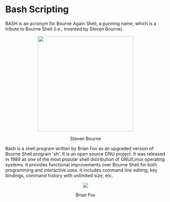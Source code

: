 # Bash Scripting

BASH is an acronym for Bourne Again Shell, a punning name, which is a tribute to Bourne Shell (i.e., invented by Steven Bourne).

<p align="center">
    <img src="https://cdn.facesofopensource.com/wp-content/uploads/2016/04/23070639/faces.SteveBourne17960.web_.jpg" width=300>
</p>

<p align="center">Steven Bourne</p>

Bash is a shell program written by Brian Fox as an upgraded version of Bourne Shell program 'sh'. It is an open source GNU project. It was released in 1989 as one of the most popular shell distribution of GNU/Linux operating systems. It provides functional improvements over Bourne Shell for both programming and interactive uses. It includes command line editing, key bindings, command history with unlimited size, etc.

<p align="center">
    <img src="https://i.kinja-img.com/gawker-media/image/upload/c_fill,f_auto,fl_progressive,g_center,h_675,pg_1,q_80,w_1200/zf081tkoe8xjzzlhynu8.jpg">
</p>

<p align="center">Brian Fox</p>